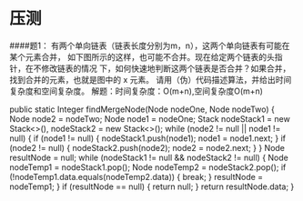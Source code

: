 # 压测


####题1：
有两个单向链表（链表长度分别为m，n），这两个单向链表有可能在某个元素合并，
如下图所示的这样，也可能不合并。现在给定两个链表的头指针，在不修改链表的情况
下，如何快速地判断这两个链表是否合并？如果合并，找到合并的元素，也就是图中的 
x 元素。
请用（伪）代码描述算法，并给出时间复杂度和空间复杂度。
 解题：时间复杂度：O(m+n),空间复杂度O(m+n)
 
   public static Integer findMergeNode(Node nodeOne, Node nodeTwo) {
        Node node2 = nodeTwo;
        Node node1 = nodeOne;
        Stack<Node> nodeStack1 = new Stack<>(), nodeStack2 = new Stack<>();
        while (node2 != null || node1 != null) {
            if (node1 != null) {
                nodeStack1.push(node1);
                node1 = node1.next;
            }
            if (node2 != null) {
                nodeStack2.push(node2);
                node2 = node2.next;
            }
        }
        Node resultNode = null;
        while (nodeStack1 != null && nodeStack2 != null) {
            Node nodeTemp1 = nodeStack1.pop();
            Node nodeTemp2 = nodeStack2.pop();
            if (!nodeTemp1.data.equals(nodeTemp2.data)) {
                break;
            }
            resultNode = nodeTemp1;
        }
        if (resultNode == null) {
            return null;
        }
        return resultNode.data;
    }
	
